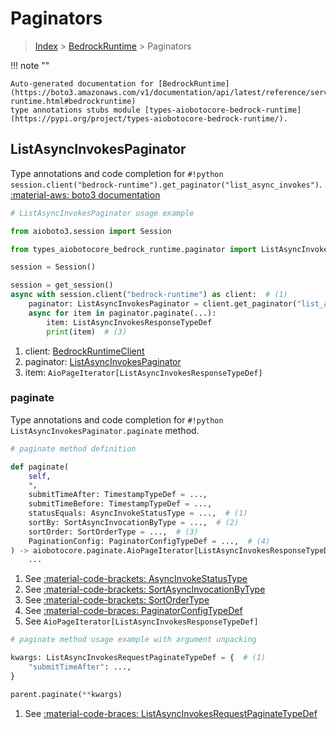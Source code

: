 # Paginators

> [Index](../README.md) > [BedrockRuntime](./README.md) > Paginators

!!! note ""

    Auto-generated documentation for [BedrockRuntime](https://boto3.amazonaws.com/v1/documentation/api/latest/reference/services/bedrock-runtime.html#bedrockruntime)
    type annotations stubs module [types-aiobotocore-bedrock-runtime](https://pypi.org/project/types-aiobotocore-bedrock-runtime/).

## ListAsyncInvokesPaginator

Type annotations and code completion for `#!python session.client("bedrock-runtime").get_paginator("list_async_invokes")`.
[:material-aws: boto3 documentation](https://boto3.amazonaws.com/v1/documentation/api/latest/reference/services/bedrock-runtime/paginator/ListAsyncInvokes.html#BedrockRuntime.Paginator.ListAsyncInvokes)

```python
# ListAsyncInvokesPaginator usage example

from aioboto3.session import Session

from types_aiobotocore_bedrock_runtime.paginator import ListAsyncInvokesPaginator

session = Session()

session = get_session()
async with session.client("bedrock-runtime") as client:  # (1)
    paginator: ListAsyncInvokesPaginator = client.get_paginator("list_async_invokes")  # (2)
    async for item in paginator.paginate(...):
        item: ListAsyncInvokesResponseTypeDef
        print(item)  # (3)
```

1. client: [BedrockRuntimeClient](./client.md)
2. paginator: [ListAsyncInvokesPaginator](./paginators.md#listasyncinvokespaginator)
3. item: `AioPageIterator[ListAsyncInvokesResponseTypeDef]`


### paginate

Type annotations and code completion for `#!python ListAsyncInvokesPaginator.paginate` method.

```python
# paginate method definition

def paginate(
    self,
    *,
    submitTimeAfter: TimestampTypeDef = ...,
    submitTimeBefore: TimestampTypeDef = ...,
    statusEquals: AsyncInvokeStatusType = ...,  # (1)
    sortBy: SortAsyncInvocationByType = ...,  # (2)
    sortOrder: SortOrderType = ...,  # (3)
    PaginationConfig: PaginatorConfigTypeDef = ...,  # (4)
) -> aiobotocore.paginate.AioPageIterator[ListAsyncInvokesResponseTypeDef]:  # (5)
    ...
```

1. See [:material-code-brackets: AsyncInvokeStatusType](./literals.md#asyncinvokestatustype)
2. See [:material-code-brackets: SortAsyncInvocationByType](./literals.md#sortasyncinvocationbytype)
3. See [:material-code-brackets: SortOrderType](./literals.md#sortordertype)
4. See [:material-code-braces: PaginatorConfigTypeDef](./type_defs.md#paginatorconfigtypedef)
5. See `AioPageIterator[ListAsyncInvokesResponseTypeDef]`


```python
# paginate method usage example with argument unpacking

kwargs: ListAsyncInvokesRequestPaginateTypeDef = {  # (1)
    "submitTimeAfter": ...,
}

parent.paginate(**kwargs)
```

1. See [:material-code-braces: ListAsyncInvokesRequestPaginateTypeDef](./type_defs.md#listasyncinvokesrequestpaginatetypedef)
